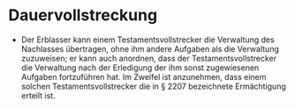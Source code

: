 # Dauervollstreckung

- Der Erblasser kann einem Testamentsvollstrecker die Verwaltung des Nachlasses übertragen, ohne ihm andere Aufgaben als die Verwaltung zuzuweisen; er kann auch anordnen, dass der Testamentsvollstrecker die Verwaltung nach der Erledigung der ihm sonst zugewiesenen Aufgaben fortzuführen hat. Im Zweifel ist anzunehmen, dass einem solchen Testamentsvollstrecker die in § 2207 bezeichnete Ermächtigung erteilt ist.

